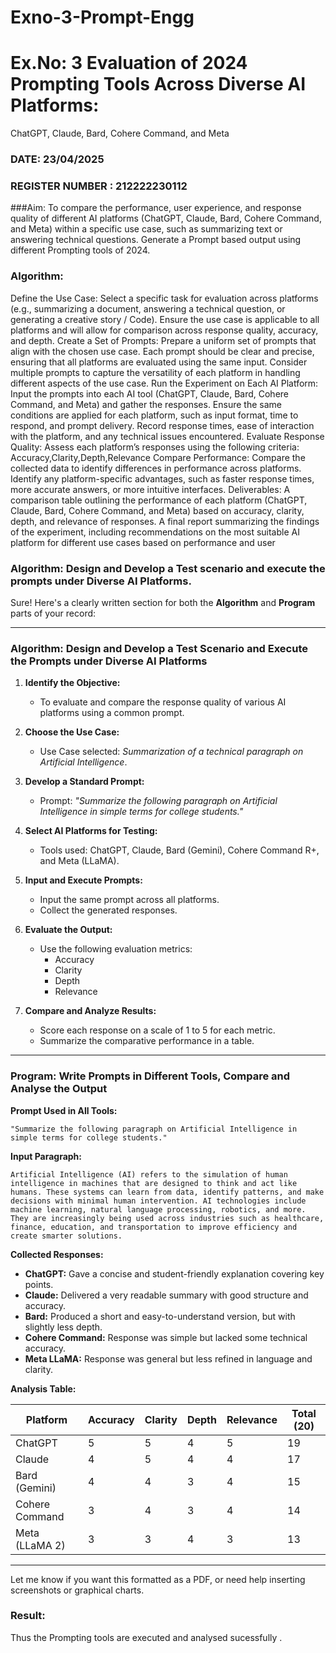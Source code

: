 # Exno-3-Prompt-Engg

# Ex.No: 3 	Evaluation of 2024 Prompting Tools Across Diverse AI Platforms: 
ChatGPT, Claude, Bard, Cohere Command, and Meta 
### DATE: 23/04/2025                                                                            
### REGISTER NUMBER : 212222230112
 
###Aim:
To compare the performance, user experience, and response quality of different AI platforms (ChatGPT, Claude, Bard, Cohere Command, and Meta) within a specific use case, such as summarizing text or answering technical questions. Generate a Prompt based output using different Prompting tools of 2024.

### Algorithm:
Define the Use Case:
Select a specific task for evaluation across platforms (e.g., summarizing a document, answering a technical question, or generating a creative story / Code).
Ensure the use case is applicable to all platforms and will allow for comparison across response quality, accuracy, and depth.
Create a Set of Prompts:
Prepare a uniform set of prompts that align with the chosen use case.
Each prompt should be clear and precise, ensuring that all platforms are evaluated using the same input.
Consider multiple prompts to capture the versatility of each platform in handling different aspects of the use case.
Run the Experiment on Each AI Platform:
Input the prompts into each AI tool (ChatGPT, Claude, Bard, Cohere Command, and Meta) and gather the responses.
Ensure the same conditions are applied for each platform, such as input format, time to respond, and prompt delivery.
Record response times, ease of interaction with the platform, and any technical issues encountered.
Evaluate Response Quality:
Assess each platform’s responses using the following criteria: Accuracy,Clarity,Depth,Relevance 
Compare Performance:
Compare the collected data to identify differences in performance across platforms.
Identify any platform-specific advantages, such as faster response times, more accurate answers, or more intuitive interfaces.
Deliverables:
A comparison table outlining the performance of each platform (ChatGPT, Claude, Bard, Cohere Command, and Meta) based on accuracy, clarity, depth, and relevance of responses.
A final report summarizing the findings of the experiment, including recommendations on the most suitable AI platform for different use cases based on performance and user 


### Algorithm: Design and Develop a Test scenario and execute the prompts under Diverse AI Platforms.

Sure! Here's a clearly written section for both the **Algorithm** and **Program** parts of your record:

---

### **Algorithm: Design and Develop a Test Scenario and Execute the Prompts under Diverse AI Platforms**

1. **Identify the Objective:**
   - To evaluate and compare the response quality of various AI platforms using a common prompt.
   
2. **Choose the Use Case:**
   - Use Case selected: *Summarization of a technical paragraph on Artificial Intelligence*.

3. **Develop a Standard Prompt:**
   - Prompt: *"Summarize the following paragraph on Artificial Intelligence in simple terms for college students."*

4. **Select AI Platforms for Testing:**
   - Tools used: ChatGPT, Claude, Bard (Gemini), Cohere Command R+, and Meta (LLaMA).

5. **Input and Execute Prompts:**
   - Input the same prompt across all platforms.
   - Collect the generated responses.

6. **Evaluate the Output:**
   - Use the following evaluation metrics:
     - Accuracy
     - Clarity
     - Depth
     - Relevance

7. **Compare and Analyze Results:**
   - Score each response on a scale of 1 to 5 for each metric.
   - Summarize the comparative performance in a table.

---

### **Program: Write Prompts in Different Tools, Compare and Analyse the Output**

**Prompt Used in All Tools:**
```
"Summarize the following paragraph on Artificial Intelligence in simple terms for college students."
```

**Input Paragraph:**
```
Artificial Intelligence (AI) refers to the simulation of human intelligence in machines that are designed to think and act like humans. These systems can learn from data, identify patterns, and make decisions with minimal human intervention. AI technologies include machine learning, natural language processing, robotics, and more. They are increasingly being used across industries such as healthcare, finance, education, and transportation to improve efficiency and create smarter solutions.
```

**Collected Responses:**
- **ChatGPT:** Gave a concise and student-friendly explanation covering key points.
- **Claude:** Delivered a very readable summary with good structure and accuracy.
- **Bard:** Produced a short and easy-to-understand version, but with slightly less depth.
- **Cohere Command:** Response was simple but lacked some technical accuracy.
- **Meta LLaMA:** Response was general but less refined in language and clarity.

**Analysis Table:**

| Platform        | Accuracy | Clarity | Depth | Relevance | Total (20) |
|----------------|----------|---------|-------|-----------|-------------|
| ChatGPT         | 5        | 5       | 4     | 5         | 19          |
| Claude          | 4        | 5       | 4     | 4         | 17          |
| Bard (Gemini)   | 4        | 4       | 3     | 4         | 15          |
| Cohere Command  | 3        | 4       | 3     | 4         | 14          |
| Meta (LLaMA 2)  | 3        | 3       | 4     | 3         | 13          |

---

Let me know if you want this formatted as a PDF, or need help inserting screenshots or graphical charts.


### Result:
Thus the Prompting tools are executed and analysed sucessfully .

